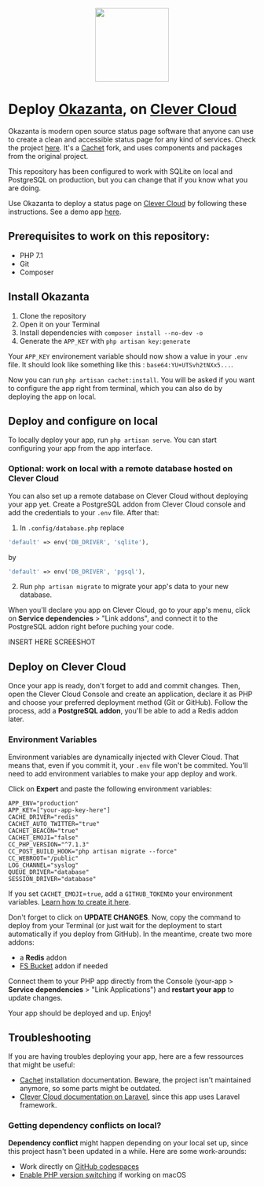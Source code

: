 <p align="center"><img src="https://okazanta.com/assets/okazanta-logo-01.svg" width="150px"></p>

# Deploy [Okazanta](https://github.com/Okazanta/okazanta-legacy), on [Clever Cloud](https://www.clever-cloud.com)

Okazanta is modern open source status page software that anyone can use to create a clean and accessible status page for any kind of services. Check the project [here](https://github.com/Okazanta/okazanta-legacy). It's a [Cachet](https://cachethq.io) fork, and uses components and packages from the original project.

This repository has been configured to work with SQLite on local and PostgreSQL on production, but you can change that if you know what you are doing.

Use Okazanta to deploy a status page on [Clever Cloud](https://www.clever-cloud.com) by following these instructions. See a demo app [here](https://okazanta.cleverapps.io).

## Prerequisites to work on this repository:

- PHP 7.1
- Git
- Composer

## Install Okazanta

1. Clone the repository
2. Open it on your Terminal
3. Install dependencies with `composer install --no-dev -o`
4. Generate the `APP_KEY` with `php artisan key:generate`

Your `APP_KEY` environement variable should now show a value in your `.env` file. It should look like something like this : `base64:YU+UTSvh2tNXx5...`.

Now you can run `php artisan cachet:install`. You will be asked if you want to configure the app right from terminal, which you can also do by deploying the app on local.

## Deploy and configure on local

To locally deploy your app, run `php artisan serve`. You can start configuring your app from the app interface.

### Optional: work on local with a remote database hosted on Clever Cloud

You can also set up a remote database on Clever Cloud without deploying your app yet. Create a PostgreSQL addon from Clever Cloud console and add the credentials to your `.env` file. After that:

1. In `.config/database.php` replace

```php
'default' => env('DB_DRIVER', 'sqlite'),
```

by

```php
'default' => env('DB_DRIVER', 'pgsql'),
```

2. Run `php artisan migrate` to migrate your app's data to your new database.

When you'll declare you app on Clever Cloud, go to your app's menu, click on **Service dependencies** > "Link addons", and connect it to the PostgreSQL addon right before puching your code.

INSERT HERE SCREESHOT

## Deploy on Clever Cloud

Once your app is ready, don't forget to add and commit changes. Then, open the Clever Cloud Console and create an application, declare it as PHP and choose your preferred deployment method (Git or GitHub). Follow the process, add a **PostgreSQL addon**, you'll be able to add a Redis addon later.

### Environment Variables

Environment variables are dynamically injected with Clever Cloud. That means that, even if you commit it, your `.env` file won't be commited. You'll need to add environment variables to make your app deploy and work.

Click on **Expert** and paste the following environment variables:

```
APP_ENV="production"
APP_KEY=["your-app-key-here"]
CACHE_DRIVER="redis"
CACHET_AUTO_TWITTER="true"
CACHET_BEACON="true"
CACHET_EMOJI="false"
CC_PHP_VERSION="^7.1.3"
CC_POST_BUILD_HOOK="php artisan migrate --force"
CC_WEBROOT="/public"
LOG_CHANNEL="syslog"
QUEUE_DRIVER="database"
SESSION_DRIVER="database"
```

If you set `CACHET_EMOJI`=`true`, add a `GITHUB_TOKEN`to your environment variables. [Learn how to create it here](https://docs.github.com/en/authentication/keeping-your-account-and-data-secure/creating-a-personal-access-token).

Don't forget to click on **UPDATE CHANGES**. Now, copy the command to deploy from your Terminal (or just wait for the deployment to start automatically if you deploy from GitHub). In the meantime, create two more addons:

- a **Redis** addon
- [FS Bucket](https://www.clever-cloud.com/doc/deploy/addon/fs-bucket/) addon if needed

Connect them to your PHP app directly from the Console (your-app > **Service dependencies** > "Link Applications") and **restart your app** to update changes.

Your app should be deployed and up. Enjoy!

## Troubleshooting

If you are having troubles deploying your app, here are a few ressources that might be useful:

- [Cachet](https://docs.cachethq.io/docs/installing-cachet) installation documentation. Beware, the project isn't maintained anymore, so some parts might be outdated.
- [Clever Cloud documentation on Laravel](https://www.clever-cloud.com/doc/deploy/application/php/tutorials/tutorial-laravel/), since this app uses Laravel framework.

### Getting dependency conflicts on local?

**Dependency conflict** might happen depending on your local set up, since this project hasn't been updated in a while. Here are some work-arounds:

- Work directly on [GitHub codespaces](https://github.com/features/codespaces)
- [Enable PHP version switching](https://www.markhesketh.com/switching-multiple-php-versions-on-macos/) if working on macOS